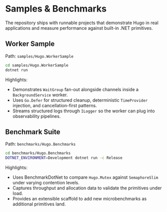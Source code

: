 # Samples & Benchmarks

The repository ships with runnable projects that demonstrate Hugo in real applications and measure performance against built-in .NET primitives.

## Worker Sample

Path: `samples/Hugo.WorkerSample`

```bash
cd samples/Hugo.WorkerSample
dotnet run
```

Highlights:

- Demonstrates `WaitGroup` fan-out alongside channels inside a `BackgroundService` worker.
- Uses `Go.Defer` for structured cleanup, deterministic `TimeProvider` injection, and cancellation-first patterns.
- Streams structured logs through `ILogger` so the worker can plug into observability pipelines.

## Benchmark Suite

Path: `benchmarks/Hugo.Benchmarks`

```bash
cd benchmarks/Hugo.Benchmarks
DOTNET_ENVIRONMENT=Development dotnet run -c Release
```

Highlights:

- Uses BenchmarkDotNet to compare `Hugo.Mutex` against `SemaphoreSlim` under varying contention levels.
- Captures throughput and allocation data to validate the primitives under load.
- Provides an extensible scaffold to add new microbenchmarks as additional primitives land.
